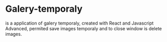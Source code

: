 # Galery-temporaly
is a application of galery temporaly, created with React and Javascript Advanced, permited save images temporaly and to close window is delete images.
